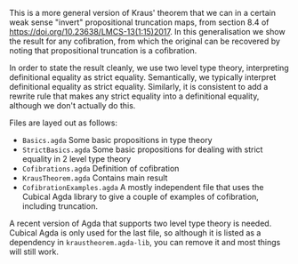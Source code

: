 This is a more general version of Kraus' theorem that we can in a certain weak sense "invert" propositional truncation maps, from section 8.4 of https://doi.org/10.23638/LMCS-13(1:15)2017. In this generalisation we show the result for any cofibration, from which the original can be recovered by noting that propositional truncation is a cofibration.

In order to state the result cleanly, we use two level type theory, interpreting definitional equality as strict equality. Semantically, we typically interpret definitional equality as strict equality. Similarly, it is consistent to add a rewrite rule that makes any strict equality into a definitional equality, although we don't actually do this.

Files are layed out as follows:

- `Basics.agda` Some basic propositions in type theory
- `StrictBasics.agda` Some basic propositions for dealing with strict equality in 2 level type theory
- `Cofibrations.agda` Definition of cofibration
- `KrausTheorem.agda` Contains main result
- `CofibrationExamples.agda` A mostly independent file that uses the Cubical Agda library to give a couple of examples of cofibration, including truncation.

A recent version of Agda that supports two level type theory is needed. Cubical Agda is only used for the last file, so although it is listed as a dependency in `kraustheorem.agda-lib`, you can remove it and most things will still work.